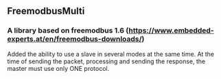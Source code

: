 ## FreemodbusMulti
### A library based on freemodbus 1.6 (https://www.embedded-experts.at/en/freemodbus-downloads/)
Added the ability to use a slave in several modes at the same time. At the time of sending the packet, processing and sending the response, the master must use only ONE protocol.

